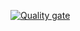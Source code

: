 [![Quality gate](https://sonarcloud.io/api/project_badges/quality_gate?project=tatianamih_homeworke3_Objects_and_Classes)](https://sonarcloud.io/dashboard?id=tatianamih_homeworke3_Objects_and_Classes)
